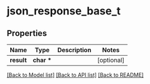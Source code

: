 # json_response_base_t

## Properties
Name | Type | Description | Notes
------------ | ------------- | ------------- | -------------
**result** | **char \*** |  | [optional] 

[[Back to Model list]](../README.md#documentation-for-models) [[Back to API list]](../README.md#documentation-for-api-endpoints) [[Back to README]](../README.md)



